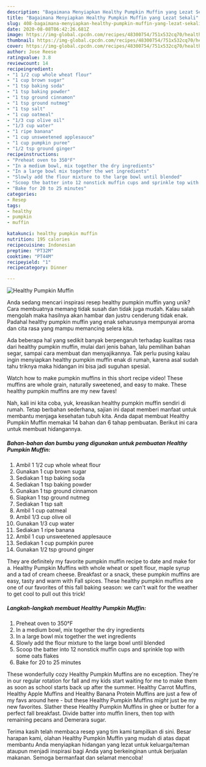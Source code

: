 ```yaml
---
description: "Bagaimana Menyiapkan Healthy Pumpkin Muffin yang Lezat Sekali"
title: "Bagaimana Menyiapkan Healthy Pumpkin Muffin yang Lezat Sekali"
slug: 408-bagaimana-menyiapkan-healthy-pumpkin-muffin-yang-lezat-sekali
date: 2020-08-08T06:42:26.681Z
image: https://img-global.cpcdn.com/recipes/48300754/751x532cq70/healthy-pumpkin-muffin-recipe-main-photo.jpg
thumbnail: https://img-global.cpcdn.com/recipes/48300754/751x532cq70/healthy-pumpkin-muffin-recipe-main-photo.jpg
cover: https://img-global.cpcdn.com/recipes/48300754/751x532cq70/healthy-pumpkin-muffin-recipe-main-photo.jpg
author: Jose Reese
ratingvalue: 3.8
reviewcount: 14
recipeingredient:
- "1 1/2 cup whole wheat flour"
- "1 cup brown sugar"
- "1 tsp baking soda"
- "1 tsp baking powder"
- "1 tsp ground cinnamon"
- "1 tsp ground nutmeg"
- "1 tsp salt"
- "1 cup oatmeal"
- "1/3 cup olive oil"
- "1/3 cup water"
- "1 ripe banana"
- "1 cup unsweetened applesauce"
- "1 cup pumpkin puree"
- "1/2 tsp ground ginger"
recipeinstructions:
- "Preheat oven to 350°F"
- "In a medium bowl, mix together the dry ingredients"
- "In a large bowl mix together the wet ingredients"
- "Slowly add the flour mixture to the large bowl until blended"
- "Scoop the batter into 12 nonstick muffin cups and sprinkle top with some oats flakes"
- "Bake for 20 to 25 minutes"
categories:
- Resep
tags:
- healthy
- pumpkin
- muffin

katakunci: healthy pumpkin muffin 
nutrition: 195 calories
recipecuisine: Indonesian
preptime: "PT32M"
cooktime: "PT44M"
recipeyield: "1"
recipecategory: Dinner

---
```



![Healthy Pumpkin Muffin](https://img-global.cpcdn.com/recipes/48300754/751x532cq70/healthy-pumpkin-muffin-recipe-main-photo.jpg)

Anda sedang mencari inspirasi resep healthy pumpkin muffin yang unik? Cara membuatnya memang tidak susah dan tidak juga mudah. Kalau salah mengolah maka hasilnya akan hambar dan justru cenderung tidak enak. Padahal healthy pumpkin muffin yang enak seharusnya mempunyai aroma dan cita rasa yang mampu memancing selera kita.

Ada beberapa hal yang sedikit banyak berpengaruh terhadap kualitas rasa dari healthy pumpkin muffin, mulai dari jenis bahan, lalu pemilihan bahan segar, sampai cara membuat dan menyajikannya. Tak perlu pusing kalau ingin menyiapkan healthy pumpkin muffin enak di rumah, karena asal sudah tahu triknya maka hidangan ini bisa jadi suguhan spesial.

Watch how to make pumpkin muffins in this short recipe video! These muffins are whole grain, naturally sweetened, and easy to make. These healthy pumpkin muffins are my new faves!


Nah, kali ini kita coba, yuk, kreasikan healthy pumpkin muffin sendiri di rumah. Tetap berbahan sederhana, sajian ini dapat memberi manfaat untuk membantu menjaga kesehatan tubuh kita. Anda dapat membuat Healthy Pumpkin Muffin memakai 14 bahan dan 6 tahap pembuatan. Berikut ini cara untuk membuat hidangannya.

<!--inarticleads1-->

##### Bahan-bahan dan bumbu yang digunakan untuk pembuatan Healthy Pumpkin Muffin:

1. Ambil 1 1/2 cup whole wheat flour
1. Gunakan 1 cup brown sugar
1. Sediakan 1 tsp baking soda
1. Sediakan 1 tsp baking powder
1. Gunakan 1 tsp ground cinnamon
1. Siapkan 1 tsp ground nutmeg
1. Sediakan 1 tsp salt
1. Ambil 1 cup oatmeal
1. Ambil 1/3 cup olive oil
1. Gunakan 1/3 cup water
1. Sediakan 1 ripe banana
1. Ambil 1 cup unsweetened applesauce
1. Sediakan 1 cup pumpkin puree
1. Gunakan 1/2 tsp ground ginger


They are definitely my favorite pumpkin muffin recipe to date and make for a. Healthy Pumpkin Muffins with whole wheat or spelt flour, maple syrup and a tad of cream cheese. Breakfast or a snack, these pumpkin muffins are easy, tasty and warm with Fall spices. These healthy pumpkin muffins are one of our favorites of this fall baking season: we can&#39;t wait for the weather to get cool to pull out this trick! 

<!--inarticleads2-->

##### Langkah-langkah membuat Healthy Pumpkin Muffin:

1. Preheat oven to 350°F
1. In a medium bowl, mix together the dry ingredients
1. In a large bowl mix together the wet ingredients
1. Slowly add the flour mixture to the large bowl until blended
1. Scoop the batter into 12 nonstick muffin cups and sprinkle top with some oats flakes
1. Bake for 20 to 25 minutes


These wonderfully cozy Healthy Pumpkin Muffins are no exception. They&#39;re in our regular rotation for fall and my kids start waiting for me to make them as soon as school starts back up after the summer. Healthy Carrot Muffins, Healthy Apple Muffins and Healthy Banana Protein Muffins are just a few of my favs around here - but these Healthy Pumpkin Muffins *might* just be my new favorites. Slather these Healthy Pumpkin Muffins in ghee or butter for a perfect fall breakfast. Divide batter into muffin liners, then top with remaining pecans and Demerara sugar. 

Terima kasih telah membaca resep yang tim kami tampilkan di sini. Besar harapan kami, olahan Healthy Pumpkin Muffin yang mudah di atas dapat membantu Anda menyiapkan hidangan yang lezat untuk keluarga/teman ataupun menjadi inspirasi bagi Anda yang berkeinginan untuk berjualan makanan. Semoga bermanfaat dan selamat mencoba!
